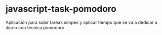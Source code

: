 # javascript-task-pomodoro
Aplicación para subir tareas simpes y aplicar tiempo que se va a dedicar a diario con técnica pomodoro

